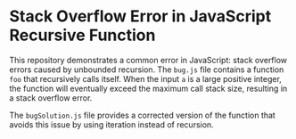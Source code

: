 # Stack Overflow Error in JavaScript Recursive Function

This repository demonstrates a common error in JavaScript: stack overflow errors caused by unbounded recursion. The `bug.js` file contains a function `foo` that recursively calls itself. When the input `a` is a large positive integer, the function will eventually exceed the maximum call stack size, resulting in a stack overflow error.

The `bugSolution.js` file provides a corrected version of the function that avoids this issue by using iteration instead of recursion.